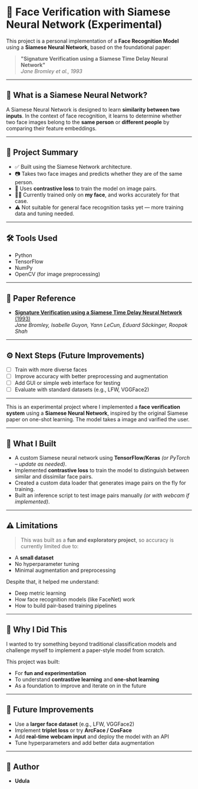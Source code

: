 # 🧠 Face Verification with Siamese Neural Network (Experimental)

This project is a personal implementation of a **Face Recognition Model** using a **Siamese Neural Network**, based on the foundational paper:

> **"Signature Verification using a Siamese Time Delay Neural Network"**  
> *Jane Bromley et al., 1993*

---

## 🧠 What is a Siamese Neural Network?

A Siamese Neural Network is designed to learn **similarity between two inputs**. In the context of face recognition, it learns to determine whether two face images belong to the **same person** or **different people** by comparing their feature embeddings.

---

## 📌 Project Summary

- ✅ Built using the Siamese Network architecture.
- 📷 Takes two face images and predicts whether they are of the same person.
- 🧪 Uses **contrastive loss** to train the model on image pairs.
- 🧍‍♂️ Currently trained only on **my face**, and works accurately for that case.
- ⚠️ Not suitable for general face recognition tasks yet — more training data and tuning needed.

---

## 🛠️ Tools Used

- Python
- TensorFlow
- NumPy
- OpenCV (for image preprocessing)

---

## 📄 Paper Reference

- [**Signature Verification using a Siamese Time Delay Neural Network** (1993)](https://www.cs.cmu.edu/~rsalakhu/papers/oneshot1.pdf)  
  *Jane Bromley, Isabelle Guyon, Yann LeCun, Eduard Säckinger, Roopak Shah*

---

## ⚙️ Next Steps (Future Improvements)

- [ ] Train with more diverse faces
- [ ] Improve accuracy with better preprocessing and augmentation
- [ ] Add GUI or simple web interface for testing
- [ ] Evaluate with standard datasets (e.g., LFW, VGGFace2)

---

This is an experimental project where I implemented a **face verification system** using a **Siamese Neural Network**, inspired by the original Siamese paper on one-shot learning. The model takes a image and varified the user.

---

## 🚀 What I Built

- A custom Siamese neural network using **TensorFlow/Keras** *(or PyTorch – update as needed)*.
- Implemented **contrastive loss** to train the model to distinguish between similar and dissimilar face pairs.
- Created a custom data loader that generates image pairs on the fly for training.
- Built an inference script to test image pairs manually *(or with webcam if implemented)*.

---

## ⚠️ Limitations

> This was built as a **fun and exploratory project**, so accuracy is currently limited due to:
- A **small dataset**
- No hyperparameter tuning
- Minimal augmentation and preprocessing

Despite that, it helped me understand:
- Deep metric learning
- How face recognition models (like FaceNet) work
- How to build pair-based training pipelines

---

## 🎯 Why I Did This

I wanted to try something beyond traditional classification models and challenge myself to implement a paper-style model from scratch.

This project was built:
- For **fun and experimentation**
- To understand **contrastive learning** and **one-shot learning**
- As a foundation to improve and iterate on in the future

---

## 🔮 Future Improvements

- Use a **larger face dataset** (e.g., LFW, VGGFace2)
- Implement **triplet loss** or try **ArcFace / CosFace**
- Add **real-time webcam input** and deploy the model with an API
- Tune hyperparameters and add better data augmentation

---

## 👤 Author

- **Udula**

